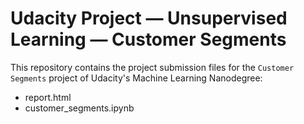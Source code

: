 # Udacity Project — Unsupervised Learning — Customer Segments

This repository contains the project submission files for the `Customer Segments` project of Udacity's Machine Learning Nanodegree:

* report.html
* customer_segments.ipynb
